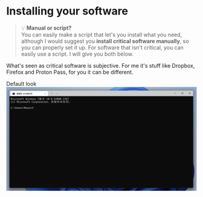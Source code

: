# Installing your software

> 💡 **Manual or script?**  
> You can easily make a script that let's you install what you need, although I would suggest you **install critical software manually**, so you can properly set it up. For software that isn't critical, you can easily use a script. I will give you both below.

What's seen as critical software is subjective. For me it's stuff like Dropbox, Firefox and Proton Pass, for you it can be different.

Default look
![default-terminal](_media/terminal-default.png)